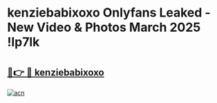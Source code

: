 # kenziebabixoxo Onlyfans Leaked - New Video & Photos March 2025 !lp7lk

# <h2><a href="https://jnejyq.iuczelnia.edu.pl?title=kenziebabixoxo&ref=lp7lk">🔗👉 🔴 kenziebabixoxo</a></h2>

[![acn](https://github.com/user-attachments/assets/0f9c940e-d8b0-45ae-aac7-cd30a18b3e1c)](https://jnejyq.iuczelnia.edu.pl?title=kenziebabixoxo&ref=lp7lk)

